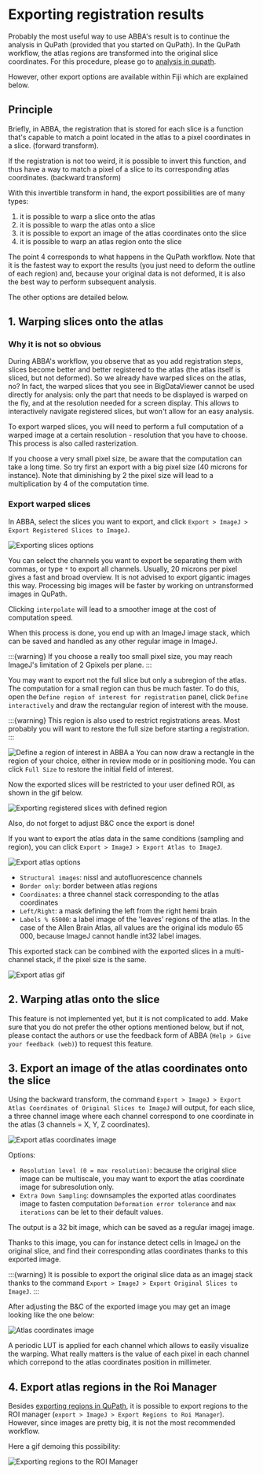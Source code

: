 # Exporting registration results

Probably the most useful way to use ABBA's result is to continue the analysis in QuPath (provided that you started on QuPath). In the QuPath workflow, the atlas regions are transformed into the original slice coordinates. For this procedure, please go to [analysis in qupath](4_qupath_analysis.md).

However, other export options are available within Fiji which are explained below.

## Principle

Briefly, in ABBA, the registration that is stored for each slice is a function that's capable to match a point located in the atlas to a pixel coordinates in a slice. (forward transform).

If the registration is not too weird, it is possible to invert this function, and thus have a way to match a pixel of a slice to its corresponding atlas coordinates. (backward transform)

With this invertible transform in hand, the export possibilities are of many types:

1. it is possible to warp a slice onto the atlas
2. it is possible to warp the atlas onto a slice
3. it is possible to export an image of the atlas coordinates onto the slice
4. it is possible to warp an atlas region onto the slice

The point 4 corresponds to what happens in the QuPath workflow. Note that it is the fastest way to export the results (you just need to deform the outline of each region) and, because your original data is not deformed, it is also the best way to perform subsequent analysis.

The other options are detailed below.

## 1. Warping slices onto the atlas

### Why it is not so obvious

During ABBA's workflow, you observe that as you add registration steps, slices become better and better registered to the atlas (the atlas itself is sliced, but not deformed). So we already have warped slices on the atlas, no? In fact, the warped slices that you see in BigDataViewer cannot be used directly for analysis: only the part that needs to be displayed is warped on the fly, and at the resolution needed for a screen display. This allows to interactively navigate registered slices, but won't allow for an easy analysis.

To export warped slices, you will need to perform a full computation of a warped image at a certain resolution - resolution that you have to choose. This process is also called rasterization.

If you choose a very small pixel size, be aware that the computation can take a long time. So try first an export with a big pixel size (40 microns for instance). Note that diminishing by 2 the pixel size will lead to a multiplication by 4 of the computation time.

### Export warped slices

In ABBA, select the slices you want to export, and click `Export > ImageJ > Export Registered Slices to ImageJ`.

![Exporting slices options](/assets/img/fiji_export_registered_slices_imagej.png)

You can select the channels you want to export be separating them with commas, or type `*` to export all channels. Usually, 20 microns per pixel gives a fast and broad overview. It is not advised to export gigantic images this way. Processing big images will be faster by working on untransformed images in QuPath.

Clicking `interpolate` will lead to a smoother image at the cost of computation speed.

When this process is done, you end up with an ImageJ image stack, which can be saved and handled as any other regular image in ImageJ.

:::{warning}
If you choose a really too small pixel size, you may reach ImageJ's limitation of 2 Gpixels per plane.
:::

You may want to export not the full slice but only a subregion of the atlas. The computation for a small region can thus be much faster. To do this, open the `Define region of interest for registration` panel, click `Define interactively` and draw the rectangular region of interest with the mouse.

:::{warning}
This region is also used to restrict registrations areas. Most probably you will want to restore the full size before starting a registration.
:::

![Define a region of interest in ABBA](/assets/img/fiji_define_ROI.png)
a
You can now draw a rectangle in the region of your choice, either in review mode or in positioning mode. You can click `Full Size` to restore the initial field of interest.

Now the exported slices will be restricted to your user defined ROI, as shown in the gif below.

![Exporting registered slices with defined region](/assets/gif/fiji_export_registered_slices.gif)

Also, do not forget to adjust B&C once the export is done!

If you want to export the atlas data in the same conditions (sampling and region), you can click `Export > ImageJ > Export Atlas to ImageJ`.

![Export atlas options](/assets/img/fiji_atlas_export_options.png)

* `Structural images`: nissl and autofluorescence channels
* `Border only`: border between atlas regions
* `Coordinates`: a three channel stack corresponding to the atlas coordinates
* `Left/Right`: a mask defining the left from the right hemi brain
* `Labels % 65000`: a label image of the 'leaves' regions of the atlas. In the case of the Allen Brain Atlas, all values are the original ids modulo 65 000, because ImageJ cannot handle int32 label images.

This exported stack can be combined with the exported slices in a multi-channel stack, if the pixel size is the same.


![Export atlas gif](/assets/gif/fiji_export_atlas.gif)

## 2. Warping atlas onto the slice

This feature is not implemented yet, but it is not complicated to add. Make sure that you do not prefer the other options mentioned below, but if not, please contact the authors or use the feedback form of ABBA (`Help > Give your feedback (web)`) to request this feature.


## 3. Export an image of the atlas coordinates onto the slice

Using the backward transform, the command `Export > ImageJ > Export Atlas Coordinates of Original Slices to ImageJ` will output, for each slice, a three channel image where each channel correspond to one coordinate in the atlas (3 channels = X, Y, Z coordinates).

![Export atlas coordinates image](/assets/img/fiji_export_atlas_coordinates_image.png)

Options:

* `Resolution level (0 = max resolution)`: because the original slice image can be multiscale, you may want to export the atlas coordinate image for subresolution only.
* `Extra Down Sampling`: downsamples the exported atlas coordinates image to fasten computation
  `Deformation error tolerance` and `max iterations` can be let to their default values.

The output is a 32 bit image, which can be saved as a regular imagej image.

Thanks to this image, you can for instance detect cells in ImageJ on the original slice, and find their corresponding atlas coordinates thanks to this exported image.

:::{warning}
It is possible to export the original slice data as an imagej stack thanks to the command `Export > ImageJ > Export Original Slices to ImageJ`.
:::

After adjusting the B&C of the exported image you may get an image looking like the one below:

![Atlas coordinates image](/assets/img/fiji_atlas_coordinates_image.png)

A periodic LUT is applied for each channel which allows to easily visualize the warping. What really matters is the value of each pixel in each channel which correpond to the atlas coordinates position in millimeter.

## 4. Export atlas regions in the Roi Manager

Besides [exporting regions in QuPath](4_qupath_analysis.md), it is possible to export regions to the ROI manager (`export > ImageJ > Export Regions to Roi Manager`). However, since images are pretty big, it is not the most recommended workflow.

Here a gif demoing this possibility:

![Exporting regions to the ROI Manager](/assets/gif/fiji_export_ij1_roi_manager.gif)
